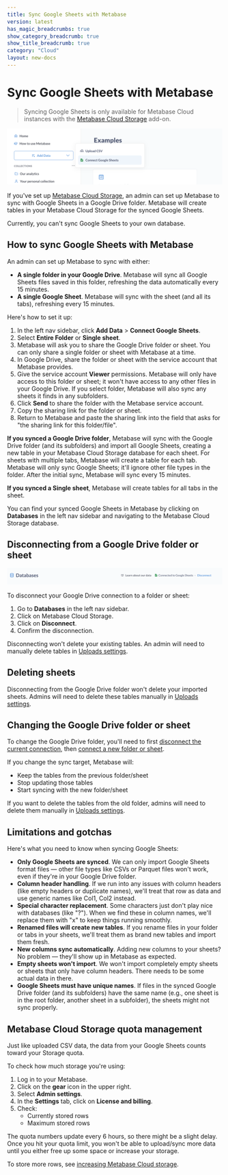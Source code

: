 ```yaml
---
title: Sync Google Sheets with Metabase
version: latest
has_magic_breadcrumbs: true
show_category_breadcrumb: true
show_title_breadcrumb: true
category: "Cloud"
layout: new-docs
---
```


# Sync Google Sheets with Metabase

> Syncing Google Sheets is only available for Metabase Cloud instances with the [Metabase Cloud Storage](./storage.md) add-on.

![Sync Google Sheets](./images/connect-google-sheets.png)

If you've set up [Metabase Cloud Storage](./storage.md), an admin can set up Metabase to sync with Google Sheets in a Google Drive folder. Metabase will create tables in your Metabase Cloud Storage for the synced Google Sheets.

Currently, you can't sync Google Sheets to your own database.

## How to sync Google Sheets with Metabase

An admin can set up Metabase to sync with either:

- **A single folder in your Google Drive**. Metabase will sync all Google Sheets files saved in this folder, refreshing the data automatically every 15 minutes.
- **A single Google Sheet**. Metabase will sync with the sheet (and all its tabs), refreshing every 15 minutes.

Here's how to set it up:

1. In the left nav sidebar, click **Add Data** > **Connect Google Sheets**.
2. Select **Entire Folder** or **Single sheet**.
3. Metabase will ask you to share the Google Drive folder or sheet. You can only share a single folder or sheet with Metabase at a time.
4. In Google Drive, share the folder or sheet with the service account that Metabase provides.
5. Give the service account **Viewer** permissions. Metabase will only have access to this folder or sheet; it won't have access to any other files in your Google Drive. If you select folder, Metabase will also sync any sheets it finds in any subfolders.
6. Click **Send** to share the folder with the Metabase service account.
7. Copy the sharing link for the folder or sheet.
8. Return to Metabase and paste the sharing link into the field that asks for "the sharing link for this folder/file".

**If you synced a Google Drive folder**, Metabase will sync with the Google Drive folder (and its subfolders) and import all Google Sheets, creating a new table in your Metabase Cloud Storage database for each sheet. For sheets with multiple tabs, Metabase will create a table for each tab. Metabase will only sync Google Sheets; it'll ignore other file types in the folder. After the initial sync, Metabase will sync every 15 minutes.

**If you synced a Single sheet**, Metabase will create tables for all tabs in the sheet.

You can find your synced Google Sheets in Metabase by clicking on **Databases** in the left nav sidebar and navigating to the Metabase Cloud Storage database.

## Disconnecting from a Google Drive folder or sheet

![Disconnecting Google Sheets](./images/disconnect-from-google-sheets.png)

To disconnect your Google Drive connection to a folder or sheet:

1. Go to **Databases** in the left nav sidebar.
2. Click on Metabase Cloud Storage.
3. Click on **Disconnect**.
4. Confirm the disconnection.

Disconnecting won't delete your existing tables. An admin will need to manually delete tables in [Uploads settings](/docs/latest/exploration-and-organization/uploads#deleting-tables-created-by-uploads).

## Deleting sheets

Disconnecting from the Google Drive folder won't delete your imported sheets. Admins will need to delete these tables manually in [Uploads settings](/docs/latest/exploration-and-organization/uploads#deleting-tables-created-by-uploads).

## Changing the Google Drive folder or sheet

To change the Google Drive folder, you'll need to first [disconnect the current connection](#disconnecting-from-a-google-drive-folder-or-sheet), then [connect a new folder or sheet](#how-to-sync-google-sheets-with-metabase).

If you change the sync target, Metabase will:

- Keep the tables from the previous folder/sheet
- Stop updating those tables
- Start syncing with the new folder/sheet

If you want to delete the tables from the old folder, admins will need to delete them manually in [Uploads settings](/docs/latest/exploration-and-organization/uploads#deleting-tables-created-by-uploads).

## Limitations and gotchas

Here's what you need to know when syncing Google Sheets:

- **Only Google Sheets are synced**. We can only import Google Sheets format files — other file types like CSVs or Parquet files won't work, even if they're in your Google Drive folder.
- **Column header handling**. If we run into any issues with column headers (like empty headers or duplicate names), we'll treat that row as data and use generic names like Col1, Col2 instead.
- **Special character replacement**. Some characters just don't play nice with databases (like "?"). When we find these in column names, we'll replace them with "x" to keep things running smoothly.
- **Renamed files will create new tables**. If you rename files in your folder or tabs in your sheets, we'll treat them as brand new tables and import them fresh.
- **New columns sync automatically**. Adding new columns to your sheets? No problem — they'll show up in Metabase as expected.
- **Empty sheets won't import**. We won't import completely empty sheets or sheets that only have column headers. There needs to be some actual data in there.
- **Google Sheets must have unique names**. If files in the synced Google Drive folder (and its subfolders) have the same name (e.g., one sheet is in the root folder, another sheet in a subfolder), the sheets might not sync properly.

## Metabase Cloud Storage quota management

Just like uploaded CSV data, the data from your Google Sheets counts toward your Storage quota.

To check how much storage you're using:

1. Log in to your Metabase.
2. Click on the **gear** icon in the upper right.
3. Select **Admin settings**.
4. In the **Settings** tab, click on **License and billing**.
5. Check:
   - Currently stored rows
   - Maximum stored rows

The quota numbers update every 6 hours, so there might be a slight delay. Once you hit your quota limit, you won't be able to upload/sync more data until you either free up some space or increase your storage.

To store more rows, see [increasing Metabase Cloud storage](./storage#increasing-metabase-cloud-storage).
